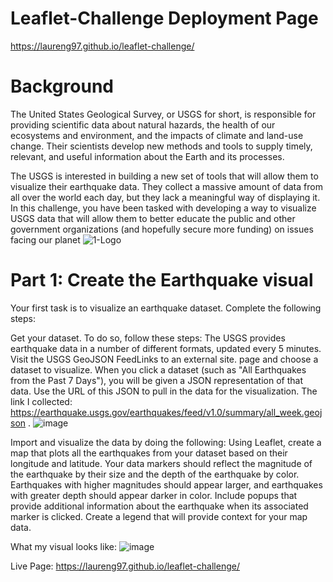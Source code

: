 # Leaflet-Challenge Deployment Page
https://laureng97.github.io/leaflet-challenge/

# Background
The United States Geological Survey, or USGS for short, is responsible for providing scientific data about natural hazards, the health of our ecosystems and environment, and the impacts of climate and land-use change. Their scientists develop new methods and tools to supply timely, relevant, and useful information about the Earth and its processes.

The USGS is interested in building a new set of tools that will allow them to visualize their earthquake data. They collect a massive amount of data from all over the world each day, but they lack a meaningful way of displaying it. In this challenge, you have been tasked with developing a way to visualize USGS data that will allow them to better educate the public and other government organizations (and hopefully secure more funding) on issues facing our planet
![1-Logo](https://github.com/user-attachments/assets/15ad19a5-ee35-4ad9-a724-c7ab0f241f59)

# Part 1: Create the Earthquake visual
Your first task is to visualize an earthquake dataset. Complete the following steps:

Get your dataset. To do so, follow these steps:
The USGS provides earthquake data in a number of different formats, updated every 5 minutes. Visit the USGS GeoJSON FeedLinks to an external site. page and choose a dataset to visualize. 
When you click a dataset (such as "All Earthquakes from the Past 7 Days"), you will be given a JSON representation of that data. Use the URL of this JSON to pull in the data for the visualization. The link I collected: https://earthquake.usgs.gov/earthquakes/feed/v1.0/summary/all_week.geojson .
![image](https://github.com/user-attachments/assets/32e13a1e-263a-4199-b552-5808f0484a48)


Import and visualize the data by doing the following:
Using Leaflet, create a map that plots all the earthquakes from your dataset based on their longitude and latitude.
Your data markers should reflect the magnitude of the earthquake by their size and the depth of the earthquake by color. Earthquakes with higher magnitudes should appear larger, and earthquakes with greater depth should appear darker in color.
Include popups that provide additional information about the earthquake when its associated marker is clicked.
Create a legend that will provide context for your map data.

What my visual looks like: 
![image](https://github.com/user-attachments/assets/c6c7968c-8156-4af4-b265-f2fed066a947)

Live Page: 
https://laureng97.github.io/leaflet-challenge/
